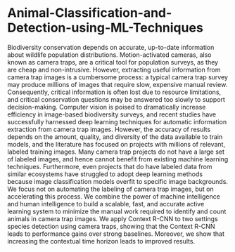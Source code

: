 # Animal-Classification-and-Detection-using-ML-Techniques


Biodiversity conservation depends on accurate, up-to-date information about wildlife population
distributions. Motion-activated cameras, also known as camera traps, are a critical tool for population
surveys, as they are cheap and non-intrusive. However, extracting useful information from camera trap
images is a cumbersome process: a typical camera trap survey may produce millions of images that require
slow, expensive manual review. Consequently, critical information is often lost due to resource limitations,
and critical conservation questions may be answered too slowly to support decision-making. Computer
vision is poised to dramatically increase efficiency in image-based biodiversity surveys, and recent studies
have successfully harnessed deep learning techniques for automatic information extraction from camera
trap images. However, the accuracy of results depends on the amount, quality, and diversity of the data
available to train models, and the literature has focused on projects with millions of relevant, labeled
training images.
Many camera trap projects do not have a large set of labeled images, and hence cannot benefit
from existing machine learning techniques. Furthermore, even projects that do have labeled data from
similar ecosystems have struggled to adopt deep learning methods because image classification models
overfit to specific image backgrounds. We focus not on automating the labeling of camera trap images,
but on accelerating this process. We combine the power of machine intelligence and human intelligence
to build a scalable, fast, and accurate active learning system to minimize the manual work required to
identify and count animals in camera trap images.
We apply Context R-CNN to two settings species detection using camera traps, showing that the
Context R-CNN leads to performance gains over strong baselines. Moreover, we show that increasing the
contextual time horizon leads to improved results.
